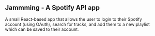 ## Jammming - A Spotify API app

A small React-based app that allows the user to login to their Spotify account (using OAuth), search for tracks, and add them to a new playlist which can be saved to their account.